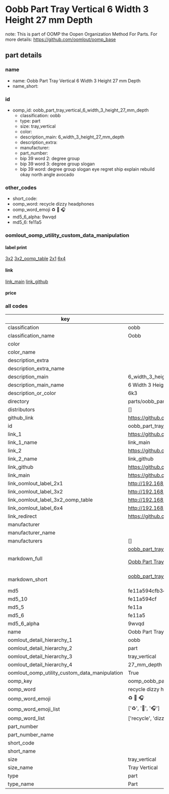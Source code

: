 # Oobb Part Tray Vertical 6 Width 3 Height 27 mm Depth  

note: This is part of OOMP the Oopen Organization Method For Parts. For more details: https://github.com/oomlout/oomp_base

##  part details
  







### name
* name: Oobb Part Tray Vertical 6 Width 3 Height 27 mm Depth
* name_short: 
### id
* oomp_id: oobb_part_tray_vertical_6_width_3_height_27_mm_depth
  * classification: oobb
  * type: part
  * size: tray_vertical
  * color: 
  * description_main: 6_width_3_height_27_mm_depth
  * description_extra: 
  * manufacturer: 
  * part_number: 
  * bip 39 word 2: degree group
  * bip 39 word 3: degree group slogan
  * bip 39 word: degree group slogan eye regret ship explain rebuild okay north angle avocado

### other_codes
* short_code: 
* oomp_word: recycle dizzy headphones
* oomp_word_emoji :recycle: :dizzy: :headphones:
* md5_6_alpha: 9wvqd
* md5_6: fe11a5






### oomlout_oomp_utility_custom_data_manipulation
#### label print
[3x2](http://192.168.1.245:1112/?label=oomp%209wvqd)
[3x2_oomp_table](http://192.168.1.108:1112/?label=oomp%209wvqd)
[2x1](http://192.168.1.242:1112/?label=oomp%209wvqd)
[6x4](http://192.168.1.55:1112/?label=oomp%209wvqd)    

#### link

[link_main](https://github.com/oomlout/oomlout_oomp_version_1_messy/tree/main/parts/oobb_part_tray_vertical_6_width_3_height_27_mm_depth) [link_github](https://github.com/oomlout/oomlout_oomp_version_1_messy/tree/main/parts/oobb_part_tray_vertical_6_width_3_height_27_mm_depth)                             

#### price







### all codes 
| key | value |  
| --- | --- |  
| classification | oobb |  
| classification_name | Oobb |  
| color |  |  
| color_name |  |  
| description_extra |  |  
| description_extra_name |  |  
| description_main | 6_width_3_height_27_mm_depth |  
| description_main_name | 6 Width 3 Height 27 mm Depth |  
| description_or_color | 6k3 |  
| directory | parts/oobb_part_tray_vertical_6_width_3_height_27_mm_depth |  
| distributors | [] |  
| github_link | https://github.com/oomlout/oomlout_oomp_part_src/tree/main/parts/oobb_part_tray_vertical_6_width_3_height_27_mm_depth |  
| id | oobb_part_tray_vertical_6_width_3_height_27_mm_depth |  
| link_1 | https://github.com/oomlout/oomlout_oomp_version_1_messy/tree/main/parts/oobb_part_tray_vertical_6_width_3_height_27_mm_depth |  
| link_1_name | link_main |  
| link_2 | https://github.com/oomlout/oomlout_oomp_version_1_messy/tree/main/parts/oobb_part_tray_vertical_6_width_3_height_27_mm_depth |  
| link_2_name | link_github |  
| link_github | https://github.com/oomlout/oomlout_oomp_version_1_messy/tree/main/parts/oobb_part_tray_vertical_6_width_3_height_27_mm_depth |  
| link_main | https://github.com/oomlout/oomlout_oomp_version_1_messy/tree/main/parts/oobb_part_tray_vertical_6_width_3_height_27_mm_depth |  
| link_oomlout_label_2x1 | http://192.168.1.242:1112/?label=oomp%209wvqd |  
| link_oomlout_label_3x2 | http://192.168.1.245:1112/?label=oomp%209wvqd |  
| link_oomlout_label_3x2_oomp_table | http://192.168.1.108:1112/?label=oomp%209wvqd |  
| link_oomlout_label_6x4 | http://192.168.1.55:1112/?label=oomp%209wvqd |  
| link_redirect | https://github.com/oomlout/oomlout_oomp_version_1_messy/tree/main/parts/oobb_part_tray_vertical_6_width_3_height_27_mm_depth |  
| manufacturer |  |  
| manufacturer_name |  |  
| manufacturers | [] |  
| markdown_full | [oobb_part_tray_vertical_6_width_3_height_27_mm_depth](none)<br>[](none)<br>[Oobb Part Tray Vertical 6 Width 3 Height 27 Mm Depth](none)<br><br> |  
| markdown_short | [oobb_part_tray_vertical_6_width_3_height_27_mm_depth](none)<br><br> |  
| md5 | fe11a594cfb34a13185a551397d9b9ce |  
| md5_10 | fe11a594cf |  
| md5_5 | fe11a |  
| md5_6 | fe11a5 |  
| md5_6_alpha | 9wvqd |  
| name | Oobb Part Tray Vertical 6 Width 3 Height 27 mm Depth |  
| oomlout_detail_hierarchy_1 | oobb |  
| oomlout_detail_hierarchy_2 | part |  
| oomlout_detail_hierarchy_3 | tray_vertical |  
| oomlout_detail_hierarchy_4 | 27_mm_depth |  
| oomlout_oomp_utility_custom_data_manipulation | True |  
| oomp_key | oomp_oobb_part_tray_vertical_6_width_3_height_27_mm_depth |  
| oomp_word | recycle dizzy headphones |  
| oomp_word_emoji | :recycle: :dizzy: :headphones: |  
| oomp_word_emoji_list | [':recycle:', ':dizzy:', ':headphones:'] |  
| oomp_word_list | ['recycle', 'dizzy', 'headphones'] |  
| part_number |  |  
| part_number_name |  |  
| short_code |  |  
| short_name |  |  
| size | tray_vertical |  
| size_name | Tray Vertical |  
| type | part |  
| type_name | Part |  
